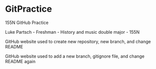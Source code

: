 # GitPractice
155N GitHub Practice

Luke Partsch - Freshman - History and music double major - 155N

GitHub website used to create new repository, new branch, and change README

GitHub website used to add a new branch, gitignore file, and change README again
